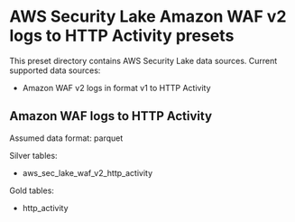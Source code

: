 
# AWS Security Lake Amazon WAF v2 logs to HTTP Activity presets

This preset directory contains AWS Security Lake data sources. Current supported data sources:
- Amazon WAF v2 logs in format v1 to HTTP Activity

## Amazon WAF logs to HTTP Activity

Assumed data format: parquet

Silver tables:
- aws_sec_lake_waf_v2_http_activity

Gold tables:
- http_activity
